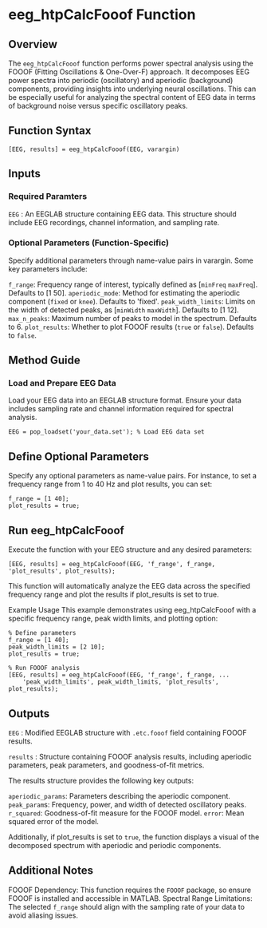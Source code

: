 # eeg_htpCalcFooof Function
## Overview
The `eeg_htpCalcFooof` function performs power spectral analysis using the FOOOF (Fitting Oscillations & One-Over-F) approach. It decomposes EEG power spectra into periodic (oscillatory) and aperiodic (background) components, providing insights into underlying neural oscillations. This can be especially useful for analyzing the spectral content of EEG data in terms of background noise versus specific oscillatory peaks.

## Function Syntax
```
[EEG, results] = eeg_htpCalcFooof(EEG, varargin)
```

## Inputs

### Required Paramters
`EEG` : An EEGLAB structure containing EEG data. This structure should include EEG recordings, channel information, and sampling rate.

### Optional Parameters (Function-Specific)

Specify additional parameters through name-value pairs in varargin. Some key parameters include:

`f_range`: Frequency range of interest, typically defined as [`minFreq` `maxFreq`]. Defaults to [1 50].
`aperiodic_mode`: Method for estimating the aperiodic component (`fixed` or `knee`). Defaults to 'fixed'.
`peak_width_limits`: Limits on the width of detected peaks, as [`minWidth` `maxWidth`]. Defaults to [1 12].
`max_n_peaks`: Maximum number of peaks to model in the spectrum. Defaults to 6.
`plot_results`: Whether to plot FOOOF results (`true` or `false`). Defaults to `false`.



## Method Guide
### Load and Prepare EEG Data
Load your EEG data into an EEGLAB structure format. Ensure your data includes sampling rate and channel information required for spectral analysis.

```
EEG = pop_loadset('your_data.set'); % Load EEG data set
```

## Define Optional Parameters
Specify any optional parameters as name-value pairs. For instance, to set a frequency range from 1 to 40 Hz and plot results, you can set:

```
f_range = [1 40];
plot_results = true;
```
## Run eeg_htpCalcFooof

Execute the function with your EEG structure and any desired parameters:

```
[EEG, results] = eeg_htpCalcFooof(EEG, 'f_range', f_range, 'plot_results', plot_results);
```

This function will automatically analyze the EEG data across the specified frequency range and plot the results if plot_results is set to true.

Example Usage
This example demonstrates using eeg_htpCalcFooof with a specific frequency range, peak width limits, and plotting option:

```
% Define parameters
f_range = [1 40];
peak_width_limits = [2 10];
plot_results = true;

% Run FOOOF analysis
[EEG, results] = eeg_htpCalcFooof(EEG, 'f_range', f_range, ...
    'peak_width_limits', peak_width_limits, 'plot_results', plot_results);
```
## Outputs
`EEG` : Modified EEGLAB structure with `.etc.fooof` field containing FOOOF results.

`results` : Structure containing FOOOF analysis results, including aperiodic parameters, peak parameters, and goodness-of-fit metrics.

The results structure provides the following key outputs:

`aperiodic_params`: Parameters describing the aperiodic component.
`peak_param`s: Frequency, power, and width of detected oscillatory peaks.
`r_squared`: Goodness-of-fit measure for the FOOOF model.
`error`: Mean squared error of the model.

Additionally, if plot_results is set to `true`, the function displays a visual of the decomposed spectrum with aperiodic and periodic components.

## Additional Notes
FOOOF Dependency: This function requires the `FOOOF` package, so ensure FOOOF is installed and accessible in MATLAB.
Spectral Range Limitations: The selected `f_range` should align with the sampling rate of your data to avoid aliasing issues.
